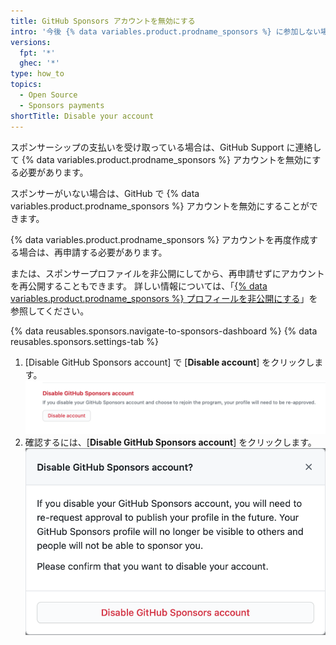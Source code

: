 ```yaml
---
title: GitHub Sponsors アカウントを無効にする
intro: '今後 {% data variables.product.prodname_sponsors %} に参加しない場合は、{% data variables.product.prodname_sponsors %} アカウントを無効にすることができます。'
versions:
  fpt: '*'
  ghec: '*'
type: how_to
topics:
  - Open Source
  - Sponsors payments
shortTitle: Disable your account
---
```


スポンサーシップの支払いを受け取っている場合は、GitHub Support に連絡して {% data variables.product.prodname_sponsors %} アカウントを無効にする必要があります。

スポンサーがいない場合は、GitHub で {% data variables.product.prodname_sponsors %} アカウントを無効にすることができます。

{% data variables.product.prodname_sponsors %} アカウントを再度作成する場合は、再申請する必要があります。

または、スポンサープロファイルを非公開にしてから、再申請せずにアカウントを再公開することもできます。 詳しい情報については、「[{% data variables.product.prodname_sponsors %} プロフィールを非公開にする](/sponsors/receiving-sponsorships-through-github-sponsors/unpublishing-your-github-sponsors-profile)」を参照してください。

{% data reusables.sponsors.navigate-to-sponsors-dashboard %}
{% data reusables.sponsors.settings-tab %}
1. [Disable GitHub Sponsors account] で [**Disable account**] をクリックします。  
   ![[Disable your account] ボタン](/assets/images/help/sponsors/disable-your-account-button.png)
2. 確認するには、[**Disable GitHub Sponsors account**] をクリックします。 ![[Disable GitHub Sponsors account] ボタン](/assets/images/help/sponsors/disable-github-sponsors-account-dialog.png)
